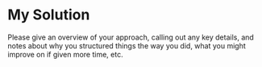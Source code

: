 # My Solution

Please give an overview of your approach, calling out any key details, and notes about why you structured things the way you did, what you might improve on if given more time, etc.
